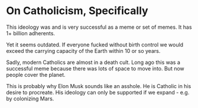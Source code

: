 # On Catholicism, Specifically


This ideology was and is very successful as a meme or set of memes. It has 1+ billion adherents.

Yet it seems outdated. If everyone fucked without birth control we would exceed the carrying capacity of the Earth within 10 or so years.

Sadly, modern Catholics are almost in a death cult. Long ago this was a successful meme because there was lots of space to move into. But now people cover the planet.

This is probably why Elon Musk sounds like an asshole. He is Catholic in his desire to procreate. His ideology can only be supported if we expand - e.g. by colonizing Mars.
